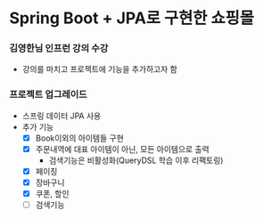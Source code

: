 # Spring Boot + JPA로 구현한 쇼핑몰

### 김영한님 인프런 강의 수강
- 강의를 마치고 프로젝트에 기능을 추가하고자 함
### 프로젝트 업그레이드
- 스프링 데이터 JPA 사용
- 추가 기능
    - [x] Book이외의 아이템들 구현
    - [x] 주문내역에 대표 아이템이 아닌, 모든 아이템으로 출력
        - 검색기능은 비활성화(QueryDSL 학습 이후 리팩토링)
    - [x] 페이징
    - [x] 장바구니
    - [x] 쿠폰, 할인
    - [ ] 검색기능
